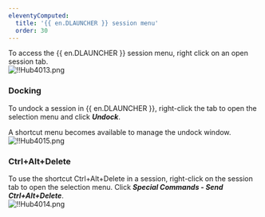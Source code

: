 ```yaml
---
eleventyComputed:
  title: '{{ en.DLAUNCHER }} session menu'
  order: 30
---
```

To access the {{ en.DLAUNCHER }} session menu, right click on an open session tab.  
![!!Hub4013.png](https://webdevolutions.azureedge.net/docs/en/hub/Hub4013.png) 

### Docking 

To undock a session in {{ en.DLAUNCHER }}, right-click the tab to open the selection menu and click ***Undock***.  

A shortcut menu becomes available to manage the undock window.  
![!!Hub4015.png](https://webdevolutions.azureedge.net/docs/en/hub/Hub4015.png) 

### Ctrl+Alt+Delete 

To use the shortcut Ctrl+Alt+Delete in a session, right-click on the session tab to open the selection menu. Click ***Special Commands - Send Ctrl+Alt+Delete***.  
![!!Hub4014.png](https://webdevolutions.azureedge.net/docs/en/hub/Hub4014.png) 
